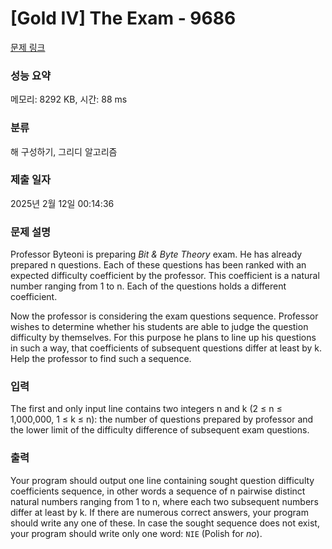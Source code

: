 # [Gold IV] The Exam - 9686 

[문제 링크](https://www.acmicpc.net/problem/9686) 

### 성능 요약

메모리: 8292 KB, 시간: 88 ms

### 분류

해 구성하기, 그리디 알고리즘

### 제출 일자

2025년 2월 12일 00:14:36

### 문제 설명

<p>Professor Byteoni is preparing <i>Bit & Byte Theory</i> exam. He has already prepared n questions. Each of these questions has been ranked with an expected difficulty coefficient by the professor. This coefficient is a natural number ranging from 1 to n. Each of the questions holds a different coefficient.</p>

<p>Now the professor is considering the exam questions sequence. Professor wishes to determine whether his students are able to judge the question difficulty by themselves. For this purpose he plans to line up his questions in such a way, that coefficients of subsequent questions differ at least by k. Help the professor to find such a sequence.</p>

### 입력 

 <p>The first and only input line contains two integers n and k (2 ≤ n ≤ 1,000,000, 1 ≤ k ≤ n): the number of questions prepared by professor and the lower limit of the difficulty difference of subsequent exam questions.</p>

### 출력 

 <p>Your program should output one line containing sought question difficulty coefficients sequence, in other words a sequence of n pairwise distinct natural numbers ranging from 1 to n, where each two subsequent numbers differ at least by k. If there are numerous correct answers, your program should write any one of these. In case the sought sequence does not exist, your program should write only one word: <code>NIE</code> (Polish for <i>no</i>).</p>

